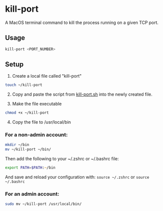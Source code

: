 # kill-port
A MacOS terminal command to kill the process running on a given TCP port.

## Usage 
```zsh
kill-port <PORT_NUMBER>
```

## Setup 
1. Create a local file called "kill-port"
```zsh
touch ~/kill-port
```

2. Copy and paste the script from [kill-port.sh](kill-port.sh) into the newly created file.

3. Make the file executable
```zsh
chmod +x ~/kill-port
```

4. Copy the file to /usr/local/bin

### For a non-admin account:
```zsh
mkdir ~/bin
mv ~/kill-port ~/bin/
```

Then add the following to your ~/.zshrc or ~/.bashrc file:
```zsh
export PATH=$PATH:~/bin
```

And save and reload your configuration with:
```source ~/.zshrc``` or ```source ~/.bashrc```

### For an admin account:
```zsh
sudo mv ~/kill-port /usr/local/bin/
```